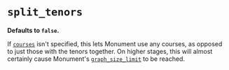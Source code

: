 # `split_tenors`

**Defaults to `false`.**

If [`courses`](courses.md) isn't specified, this lets Monument use any courses, as opposed to just
those with the tenors together.  On higher stages, this will almost certainly cause Monument's
[`graph_size_limit`](graph_size_limit.md) to be reached.
